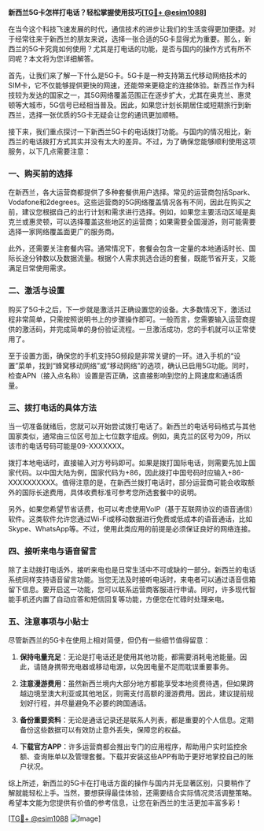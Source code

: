 **新西兰5G卡怎样打电话？轻松掌握使用技巧[[TG💪+ @esim1088](https://t.me/s/esim1088)]**

在当今这个科技飞速发展的时代，通信技术的进步让我们的生活变得更加便捷。对于经常往来于新西兰的朋友来说，选择一张合适的5G卡显得尤为重要。那么，新西兰的5G卡究竟如何使用？尤其是打电话的功能，是否与国内的操作方式有所不同呢？本文将为您详细解答。

首先，让我们来了解一下什么是5G卡。5G卡是一种支持第五代移动网络技术的SIM卡，它不仅能够提供更快的网速，还能带来更稳定的连接体验。新西兰作为科技较为发达的国家之一，其5G网络覆盖范围正在逐步扩大，尤其在奥克兰、惠灵顿等大城市，5G信号已经相当普及。因此，如果您计划长期居住或短期旅行到新西兰，选择一张优质的5G卡无疑会让您的通讯更加顺畅。

接下来，我们重点探讨一下新西兰5G卡的电话拨打功能。与国内的情况相比，新西兰的电话拨打方式其实并没有太大的差异。不过，为了确保您能够顺利使用这项服务，以下几点需要注意：

### **一、购买前的选择**
在新西兰，各大运营商都提供了多种套餐供用户选择。常见的运营商包括Spark、Vodafone和2degrees。这些运营商的5G网络覆盖情况各有不同，因此在购买之前，建议您根据自己的出行计划和需求进行选择。例如，如果您主要活动区域是奥克兰或惠灵顿，可以选择覆盖这些地区的运营商；如果需要全国漫游，则可能需要选择一家网络覆盖面更广的服务商。

此外，还需要关注套餐内容。通常情况下，套餐会包含一定量的本地通话时长、国际长途分钟数以及数据流量。根据个人需求挑选合适的套餐，既能节省开支，又能满足日常使用需求。

### **二、激活与设置**
购买了5G卡之后，下一步就是激活并正确设置您的设备。大多数情况下，激活过程非常简单，只需按照说明书上的步骤操作即可。一般而言，您需要输入运营商提供的激活码，并完成简单的身份验证流程。一旦激活成功，您的手机就可以正常使用了。

至于设置方面，确保您的手机支持5G频段是非常关键的一环。进入手机的“设置”菜单，找到“蜂窝移动网络”或“移动网络”的选项，确认已启用5G功能。同时，检查APN（接入点名称）设置是否正确，这直接影响到您的上网速度和通话质量。

### **三、拨打电话的具体方法**
当一切准备就绪后，您就可以开始尝试拨打电话了。新西兰的电话号码格式与其他国家类似，通常由三位区号加上七位数字组成。例如，奥克兰的区号为09，所以该市的电话号码可能是09-XXXXXXX。

拨打本地电话时，直接输入对方号码即可。如果是拨打国际电话，则需要先加上国家代码。以中国大陆为例，国家代码为+86，因此拨打中国号码时应输入+86-XXXXXXXXXX。值得注意的是，在新西兰拨打电话时，部分运营商可能会收取额外的国际长途费用，具体收费标准可参考您所选套餐中的说明。

另外，如果您希望节省话费，也可以考虑使用VoIP（基于互联网协议的语音通信）软件。这类软件允许您通过Wi-Fi或移动数据进行免费或低成本的语音通话，比如Skype、WhatsApp等。不过，使用此类应用的前提是必须保证良好的网络连接。

### **四、接听来电与语音留言**
除了主动拨打电话外，接听来电也是日常生活中不可或缺的一部分。新西兰的电话系统同样支持语音留言功能。当您无法及时接听电话时，来电者可以通过语音信箱留下信息。要开启这一功能，您可以联系运营商客服进行申请。同时，许多现代智能手机还内置了自动应答和短信回复等功能，方便您在忙碌时处理来电。

### **五、注意事项与小贴士**
尽管新西兰的5G卡在使用上相对简便，但仍有一些细节值得留意：

1. **保持电量充足**：无论是打电话还是使用其他功能，都需要消耗电池能量。因此，请随身携带充电器或移动电源，以免因电量不足而耽误重要事务。
   
2. **注意漫游费用**：虽然新西兰境内大部分地方都能享受本地资费待遇，但如果跨越边境至澳大利亚或其他地区，则需支付高额的漫游费用。因此，建议提前规划好行程，并尽量避免不必要的跨国通话。

3. **备份重要资料**：无论是通话记录还是联系人列表，都是重要的个人信息。定期备份这些数据可以有效防止意外丢失，保障您的权益。

4. **下载官方APP**：许多运营商都会推出专门的应用程序，帮助用户实时监控余额、查询账单以及管理套餐。下载并安装这些APP有助于更好地掌控自己的账户状况。

综上所述，新西兰的5G卡在打电话方面的操作与国内并无显著区别，只要稍作了解就能轻松上手。当然，要想获得最佳体验，还需要结合实际情况灵活调整策略。希望本文能为您提供有价值的参考信息，让您在新西兰的生活更加丰富多彩！

[[TG💪+ @esim1088](https://t.me/s/esim1088) ![Image](https://i.postimg.cc/4NQfJmqS/Snipaste-2025-05-13-00-14-12.png)]